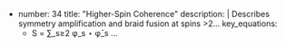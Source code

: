 - number: 34
  title: "Higher-Spin Coherence"
  description: |
    Describes symmetry amplification and braid fusion at spins >2...
  key_equations:
    - S = ∑_s≥2 φ_s ⋆ φ̄_s
  ...
